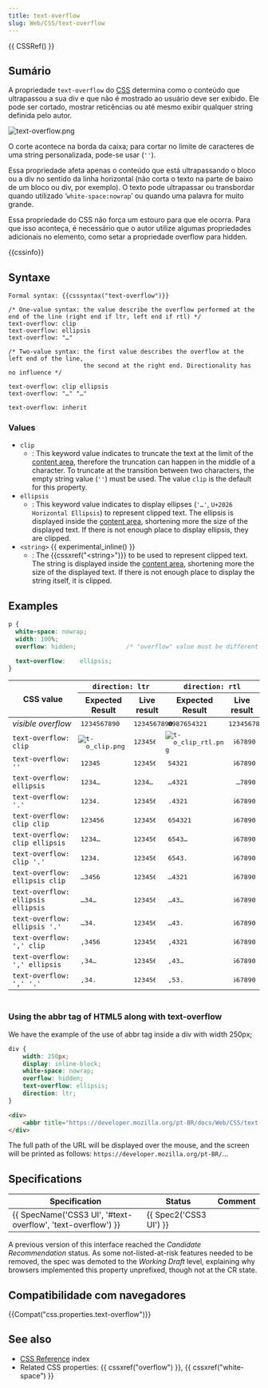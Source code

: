 ```yaml
---
title: text-overflow
slug: Web/CSS/text-overflow
---
```


{{ CSSRef() }}

## Sumário

A propriedade `text-overflow` do [CSS](/en/CSS) determina como o conteúdo que ultrapassou a sua div e que não é mostrado ao usuário deve ser exibido. Ele pode ser cortado, mostrar reticências ou até mesmo exibir qualquer string definida pelo autor.

![text-overflow.png](/@api/deki/files/5846/=text-overflow.png)

O corte acontece na borda da caixa; para cortar no limite de caracteres de uma string personalizada, pode-se usar (`''`).

Essa propriedade afeta apenas o conteúdo que está ultrapassando o bloco ou a div no sentido da linha horizontal (não corta o texto na parte de baixo de um bloco ou div, por exemplo). O texto pode ultrapassar ou transbordar quando utilizado ‘`white-space:nowrap`’ ou quando uma palavra for muito grande.

Essa propriedade do CSS não força um estouro para que ele ocorra. Para que isso aconteça, é necessário que o autor utilize algumas propriedades adicionais no elemento, como setar a propriedade overflow para hidden.

{{cssinfo}}

## Syntaxe

```
Formal syntax: {{csssyntax("text-overflow")}}
```

```
/* One-value syntax: the value describe the overflow performed at the end of the line (right end if ltr, left end if rtl) */
text-overflow: clip
text-overflow: ellipsis
text-overflow: "…"

/* Two-value syntax: the first value describes the overflow at the left end of the line,
                     the second at the right end. Directionality has no influence */

text-overflow: clip ellipsis
text-overflow: "…" "…"

text-overflow: inherit
```

### Values

- `clip`
  - : This keyword value indicates to truncate the text at the limit of the [content area](/en/CSS/box_model), therefore the truncation can happen in the middle of a character. To truncate at the transition between two characters, the empty string value (`''`) must be used. The value `clip` is the default for this property.
- `ellipsis`
  - : This keyword value indicates to display ellipses (`'…'`, `U+2026 Horizontal Ellipsis`) to represent clipped text. The ellipsis is displayed inside the [content area](/en/CSS/box_model), shortening more the size of the displayed text. If there is not enough place to display ellipsis, they are clipped.
- `<string>` {{ experimental_inline() }}
  - : The {{cssxref("&lt;string&gt;")}} to be used to represent clipped text. The string is displayed inside the [content area](/en/CSS/box_model), shortening more the size of the displayed text. If there is not enough place to display the string itself, it is clipped.

## Examples

```css
p {
  white-space: nowrap;
  width: 100%;
  overflow: hidden;              /* "overflow" value must be different from "visible" */

  text-overflow:    ellipsis;
}
```

<table class="standard-table">
  <thead>
    <tr>
      <th colspan="1" rowspan="2" scope="col">CSS value</th>
      <th colspan="2" rowspan="1" scope="col" style="text-align: center">
        <code>direction: ltr</code>
      </th>
      <th colspan="2" rowspan="1" scope="col" style="text-align: center">
        <code>direction: rtl</code>
      </th>
    </tr>
    <tr>
      <th scope="col">Expected Result</th>
      <th scope="col">Live result</th>
      <th scope="col">Expected Result</th>
      <th scope="col">Live result</th>
    </tr>
  </thead>
  <tbody>
    <tr>
      <td><em>visible overflow</em></td>
      <td style="font-family: monospace">1234567890</td>
      <td style="direction: ltr">
        <div
          style="
            float: left;
            font-family: monospace;
            white-space: nowrap;
            max-width: 3.35em;
            overflow: visible;
          "
        >
          1234567890
        </div>
      </td>
      <td style="font-family: monospace">0987654321</td>
      <td>
        <div
          style="
            font-family: monospace;
            white-space: nowrap;
            max-width: 3.35em;
            overflow: visible;
          "
        >
          1234567890
        </div>
      </td>
    </tr>
    <tr>
      <td><code>text-overflow: clip</code></td>
      <td style="padding: 1px; font-family: monospace">
        <img
          alt="t-o_clip.png"
          class="default internal"
          src="/@api/deki/files/6056/=t-o_clip.png"
        />
      </td>
      <td style="direction: ltr">
        <div
          style="
            float: left;
            font-family: monospace;
            white-space: nowrap;
            max-width: 3.35em;
            overflow: hidden;
            text-overflow: clip;
          "
        >
          123456
        </div>
      </td>
      <td style="padding: 1px; font-family: monospace">
        <img
          alt="t-o_clip_rtl.png"
          class="default internal"
          src="/@api/deki/files/6057/=t-o_clip_rtl.png"
        />
      </td>
      <td style="direction: rtl">
        <div
          style="
            font-family: monospace;
            white-space: nowrap;
            max-width: 3.35em;
            overflow: hidden;
            text-overflow: clip;
          "
        >
          1234567890
        </div>
      </td>
    </tr>
    <tr>
      <td><code>text-overflow: ''</code></td>
      <td style="font-family: monospace">12345</td>
      <td style="direction: ltr">
        <div
          style="float: left; font-family: monospace; white-space: nowrap; max-width: 3.35em; overflow: hidden; text-overflow: &#x27;&#x27;;"
        >
          123456
        </div>
      </td>
      <td style="font-family: monospace">54321</td>
      <td style="direction: rtl">
        <div
          style="font-family: monospace; white-space: nowrap; max-width: 3.35em; overflow: hidden; text-overflow: &#x27;&#x27;;"
        >
          1234567890
        </div>
      </td>
    </tr>
    <tr>
      <td><code>text-overflow: ellipsis</code></td>
      <td style="font-family: monospace">1234…</td>
      <td style="direction: ltr">
        <div
          style="
            font-family: monospace;
            white-space: nowrap;
            max-width: 3.35em;
            overflow: hidden;
            text-overflow: ellipsis;
          "
        >
          1234567890
        </div>
      </td>
      <td style="font-family: monospace">…4321</td>
      <td style="direction: rtl">
        <div
          style="
            font-family: monospace;
            white-space: nowrap;
            max-width: 3.35em;
            overflow: hidden;
            text-overflow: ellipsis;
          "
        >
          1234567890
        </div>
      </td>
    </tr>
    <tr>
      <td><code>text-overflow: '.'</code></td>
      <td style="font-family: monospace">1234.</td>
      <td style="direction: ltr">
        <div
          style="
            font-family: monospace;
            white-space: nowrap;
            max-width: 3.35em;
            overflow: hidden;
            text-overflow: &#x27;
            .&#x27; ;
          "
        >
          1234567890
        </div>
      </td>
      <td style="font-family: monospace">.4321</td>
      <td style="direction: rtl">
        <div
          style="
            font-family: monospace;
            white-space: nowrap;
            max-width: 3.35em;
            overflow: hidden;
            text-overflow: &#x27;
            .&#x27; ;
          "
        >
          1234567890
        </div>
      </td>
    </tr>
    <tr>
      <td><code>text-overflow: clip clip</code></td>
      <td style="font-family: monospace">123456</td>
      <td style="direction: ltr">
        <div
          style="
            font-family: monospace;
            white-space: nowrap;
            max-width: 3.35em;
            overflow: hidden;
            text-overflow: clip clip;
          "
        >
          1234567890
        </div>
      </td>
      <td style="font-family: monospace">654321</td>
      <td style="direction: rtl">
        <div
          style="
            font-family: monospace;
            white-space: nowrap;
            max-width: 3.35em;
            overflow: hidden;
            text-overflow: clip clip;
          "
        >
          1234567890
        </div>
      </td>
    </tr>
    <tr>
      <td><code>text-overflow: clip ellipsis</code></td>
      <td style="font-family: monospace">1234…</td>
      <td style="direction: ltr">
        <div
          style="
            font-family: monospace;
            white-space: nowrap;
            max-width: 3.35em;
            overflow: hidden;
            text-overflow: clip ellipsis;
          "
        >
          1234567890
        </div>
      </td>
      <td style="font-family: monospace">6543…</td>
      <td style="direction: rtl">
        <div
          style="
            font-family: monospace;
            white-space: nowrap;
            max-width: 3.35em;
            overflow: hidden;
            text-overflow: clip ellipsis;
          "
        >
          1234567890
        </div>
      </td>
    </tr>
    <tr>
      <td><code>text-overflow: clip '.'</code></td>
      <td style="font-family: monospace">1234.</td>
      <td style="direction: ltr">
        <div
          style="
            font-family: monospace;
            white-space: nowrap;
            max-width: 3.35em;
            overflow: hidden;
            text-overflow: clip &#x27;
            .&#x27; ;
          "
        >
          1234567890
        </div>
      </td>
      <td style="font-family: monospace">6543.</td>
      <td style="direction: rtl">
        <div
          style="
            font-family: monospace;
            white-space: nowrap;
            max-width: 3.35em;
            overflow: hidden;
            text-overflow: clip &#x27;
            .&#x27; ;
          "
        >
          1234567890
        </div>
      </td>
    </tr>
    <tr>
      <td><code>text-overflow: ellipsis clip</code></td>
      <td style="font-family: monospace">…3456</td>
      <td style="direction: ltr">
        <div
          style="
            font-family: monospace;
            white-space: nowrap;
            max-width: 3.35em;
            overflow: hidden;
            text-overflow: ellipsis clip;
          "
        >
          1234567890
        </div>
      </td>
      <td style="font-family: monospace">…4321</td>
      <td style="direction: rtl">
        <div
          style="
            font-family: monospace;
            white-space: nowrap;
            max-width: 3.35em;
            overflow: hidden;
            text-overflow: ellipsis clip;
          "
        >
          1234567890
        </div>
      </td>
    </tr>
    <tr>
      <td><code>text-overflow: ellipsis ellipsis</code></td>
      <td style="font-family: monospace">…34…</td>
      <td style="direction: ltr">
        <div
          style="
            font-family: monospace;
            white-space: nowrap;
            max-width: 3.35em;
            overflow: hidden;
            text-overflow: ellipsis ellipsis;
          "
        >
          1234567890
        </div>
      </td>
      <td style="font-family: monospace">…43…</td>
      <td style="direction: rtl">
        <div
          style="
            font-family: monospace;
            white-space: nowrap;
            max-width: 3.35em;
            overflow: hidden;
            text-overflow: ellipsis ellipsis;
          "
        >
          1234567890
        </div>
      </td>
    </tr>
    <tr>
      <td><code>text-overflow: ellipsis '.'</code></td>
      <td style="font-family: monospace">…34.</td>
      <td style="direction: ltr">
        <div
          style="
            font-family: monospace;
            white-space: nowrap;
            max-width: 3.35em;
            overflow: hidden;
            text-overflow: ellipsis &#x27;
            .&#x27; ;
          "
        >
          1234567890
        </div>
      </td>
      <td style="font-family: monospace">…43.</td>
      <td style="direction: rtl">
        <div
          style="
            font-family: monospace;
            white-space: nowrap;
            max-width: 3.35em;
            overflow: hidden;
            text-overflow: ellipsis &#x27;
            .&#x27; ;
          "
        >
          1234567890
        </div>
      </td>
    </tr>
    <tr>
      <td><code>text-overflow: ',' clip</code></td>
      <td style="font-family: monospace">,3456</td>
      <td style="direction: ltr">
        <div
          style="font-family: monospace; white-space: nowrap; max-width: 3.35em; overflow: hidden; text-overflow: &#x27;,&#x27; clip;"
        >
          1234567890
        </div>
      </td>
      <td style="font-family: monospace">,4321</td>
      <td style="direction: rtl">
        <div
          style="font-family: monospace; white-space: nowrap; max-width: 3.35em; overflow: hidden; text-overflow: &#x27;,&#x27; clip;"
        >
          1234567890
        </div>
      </td>
    </tr>
    <tr>
      <td><code>text-overflow: ',' ellipsis</code></td>
      <td style="font-family: monospace">,34…</td>
      <td style="direction: ltr">
        <div
          style="font-family: monospace; white-space: nowrap; max-width: 3.35em; overflow: hidden; text-overflow: &#x27;,&#x27;ellipsis;"
        >
          1234567890
        </div>
      </td>
      <td style="font-family: monospace">,43…</td>
      <td style="direction: rtl">
        <div
          style="font-family: monospace; white-space: nowrap; max-width: 3.35em; overflow: hidden; text-overflow: &#x27;,&#x27;ellipsis;"
        >
          1234567890
        </div>
      </td>
    </tr>
    <tr>
      <td><code>text-overflow: ',' '.'</code></td>
      <td style="font-family: monospace">,34.</td>
      <td style="direction: ltr">
        <div
          style="font-family: monospace; white-space: nowrap; max-width: 3.35em; overflow: hidden; text-overflow: &#x27;,&#x27; &#x27;.&#x27;;"
        >
          1234567890
        </div>
      </td>
      <td style="font-family: monospace">,53.</td>
      <td style="direction: rtl">
        <div
          style="font-family: monospace; white-space: nowrap; max-width: 3.35em; overflow: hidden; text-overflow: &#x27;,&#x27; &#x27;.&#x27;;"
        >
          1234567890
        </div>
      </td>
    </tr>
  </tbody>
</table>

### <br>Using the abbr tag of HTML5 along with text-overflow

We have the example of the use of abbr tag inside a div with width 250px;

```css
div {
    width: 250px;
    display: inline-block;
    white-space: nowrap;
    overflow: hidden;
    text-overflow: ellipsis;
    direction: ltr;
}
```

```html
<div>
    <abbr title="https://developer.mozilla.org/pt-BR/docs/Web/CSS/text-overflow">https://developer.mozilla.org/pt-BR/docs/Web/CSS/text-overflow</abbr>
</div>
```

The full path of the URL will be displayed over the mouse, and the screen will be printed as follows: `https://developer.mozilla.org/pt-BR/`...

## Specifications

| Specification                                                                    | Status                       | Comment |
| -------------------------------------------------------------------------------- | ---------------------------- | ------- |
| {{ SpecName('CSS3 UI', '#text-overflow', 'text-overflow') }} | {{ Spec2('CSS3 UI') }} |         |

A previous version of this interface reached the _Candidate Recommendation_ status. As some not-listed-at-risk features needed to be removed, the spec was demoted to the _Working Draft_ level, explaining why browsers implemented this property unprefixed, though not at the CR state.

## Compatibilidade com navegadores

{{Compat("css.properties.text-overflow")}}

## See also

- [CSS Reference](/en/CSS/CSS_Reference) index
- Related CSS properties: {{ cssxref("overflow") }}, {{ cssxref("white-space") }}

